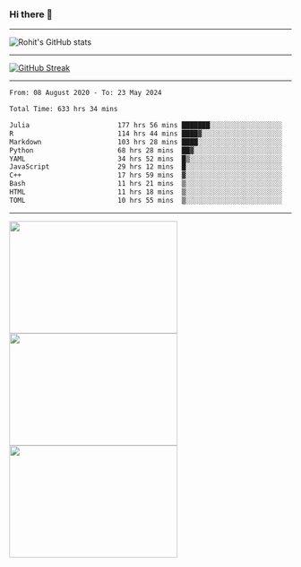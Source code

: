### Hi there 👋

<hr/>

![Rohit's GitHub stats](https://github-readme-stats.vercel.app/api?username=RohitRathore1&show_icons=true&theme=transparent)

<hr/>

[![GitHub Streak](http://github-readme-streak-stats.herokuapp.com?user=RohitRathore1&theme=dark&mode=weekly)](https://git.io/streak-stats)

<hr/>

<!--START_SECTION:waka-->

```txt
From: 08 August 2020 - To: 23 May 2024

Total Time: 633 hrs 34 mins

Julia                      177 hrs 56 mins ███████░░░░░░░░░░░░░░░░░░   28.09 %
R                          114 hrs 44 mins ████▓░░░░░░░░░░░░░░░░░░░░   18.11 %
Markdown                   103 hrs 28 mins ████░░░░░░░░░░░░░░░░░░░░░   16.33 %
Python                     68 hrs 28 mins  ██▓░░░░░░░░░░░░░░░░░░░░░░   10.81 %
YAML                       34 hrs 52 mins  █▒░░░░░░░░░░░░░░░░░░░░░░░   05.51 %
JavaScript                 29 hrs 12 mins  █░░░░░░░░░░░░░░░░░░░░░░░░   04.61 %
C++                        17 hrs 59 mins  ▓░░░░░░░░░░░░░░░░░░░░░░░░   02.84 %
Bash                       11 hrs 21 mins  ▒░░░░░░░░░░░░░░░░░░░░░░░░   01.79 %
HTML                       11 hrs 18 mins  ▒░░░░░░░░░░░░░░░░░░░░░░░░   01.79 %
TOML                       10 hrs 55 mins  ▒░░░░░░░░░░░░░░░░░░░░░░░░   01.72 %
```

<!--END_SECTION:waka-->

<hr/>

<p>
  <img src="https://wakatime.com/share/@TeAmp0is0N/0205e68a-e5ed-48bf-b870-3c94c1fa77d3.svg" width="300" height="200">
  <img src="https://wakatime.com/share/@TeAmp0is0N/3935ee43-08a3-493e-8b95-60c1f9204b15.svg" width="300" height="200">
  <img src="https://wakatime.com/share/@TeAmp0is0N/8717aacc-7340-44e0-abb1-987dc9823fcd.svg" width="300" height="200">
</p>





